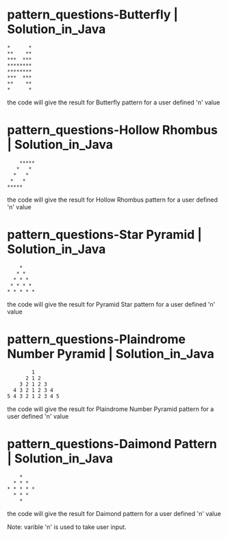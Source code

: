 # pattern_questions-Butterfly | Solution_in_Java


    *      *
    **    **
    ***  ***
    ********
    ********
    ***  ***
    **    **
    *      *

the code will give the result for Butterfly pattern for a user defined 'n' value


# pattern_questions-Hollow Rhombus | Solution_in_Java

        *****
       *   *
      *   *
     *   *
    *****

the code will give the result for Hollow Rhombus pattern for a user defined 'n' value


# pattern_questions-Star Pyramid | Solution_in_Java


        * 
       * * 
      * * * 
     * * * * 
    * * * * * 

the code will give the result for Pyramid Star pattern for a user defined 'n' value


# pattern_questions-Plaindrome Number Pyramid  | Solution_in_Java

            1 
          2 1 2 
        3 2 1 2 3 
      4 3 2 1 2 3 4 
    5 4 3 2 1 2 3 4 5 

the code will give the result for Plaindrome Number Pyramid pattern for a user defined 'n' value


# pattern_questions-Daimond Pattern | Solution_in_Java

        * 
      * * * 
    * * * * * 
      * * * 
        * 
         
the code will give the result for Daimond pattern for a user defined 'n' value

Note: varible 'n' is used to take user input.
